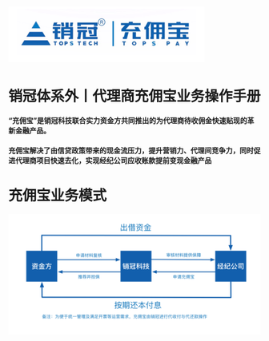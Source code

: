 # ![](/assets/import.png1212)

# 销冠体系外丨代理商充佣宝业务操作手册

#### “充佣宝”是销冠科技联合实力资金方共同推出的为代理商待收佣金快速贴现的革新金融产品。

#### 充佣宝解决了由信贷政策带来的现金流压力，提升营销力、代理间竞争力，同时促进代理商项目快速去化，实现经纪公司应收账款提前变现金融产品

# 充佣宝业务模式

![](/assets/import.png1231)


